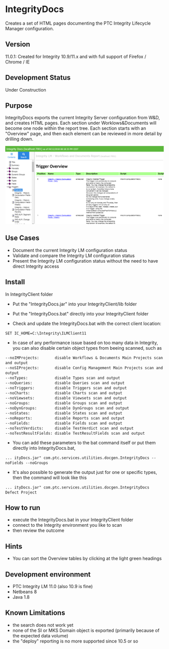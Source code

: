 # IntegrityDocs
Creates a set of HTML pages documenting the PTC Integrity Lifecycle Manager configuration.

## Version
11.0.1: Created for Integrity 10.9/11.x and with full support of Firefox / Chrome / IE

## Development Status 
Under Construction

## Purpose
IntegrityDocs exports the current Integrity Server configuration from W&D, and creates HTML pages. Each section under Worklows&Documents will become one node within the report tree. Each section starts with an "Overview" page, and then each element can be reviewed in more detail by drilling down. 

![IntegrityDocs](Doc/IntegrityDocs.png)

## Use Cases
- Document the current Integrity LM configuration status
- Validate and compare the Integrity LM configuration status
- Present the Integrity LM configuration status without the need to have direct Integrity access

## Install
In IntegrityClient folder
- Put the "IntegrityDocs.jar" into your IntegrityClient/lib folder
- Put the "IntegrityDocs.bat" directly into your IntegrityClient folder

- Check and update the IntegrityDocs.bat with the correct client location:
```
SET IC_HOME=C:\Integrity\ILMClient11
```
- In case of any performance issue based on too many data in Integrity, you can also disable certain object types from beeing scanned, such as   
```
--noIMProjects:       disable Workflows & Documents Main Projects scan and output
--noSIProjects:       disable Config Management Main Projects scan and output
--noTypes:            disable Types scan and output
--noQueries:          disable Queries scan and output
--noTriggers:         disable Triggers scan and output
--noCharts:           disable Charts scan and output
--noViewsets:         disable Viewsets scan and output
--noGroups:           disable Groups scan and output
--noDynGroups:        disable DynGroups scan and output
--noStates:           disable States scan and output
--noReports:          disable Reports scan and output
--noFields:           disable Fields scan and output
--noTestVerdicts:     disable TestVerdict scan and output
--noTestResultFields: disable TestResultFields scan and output

```
- You can add these parameters to the bat command itself or put them directly into IntegrityDocs.bat, 
```
... ityDocs.jar" com.ptc.services.utilities.docgen.IntegrityDocs --noFields --noGroups
```
- It's also possible to generate the output just for one or specific types, then the command will look like this
```
... ityDocs.jar" com.ptc.services.utilities.docgen.IntegrityDocs Defect Project
```

## How to run
- execute the IntegrityDocs.bat in your IntegrityClient folder
- connect to the Integrity environment you like to scan
- then review the outcome

## Hints
- You can sort the Overview tables by clicking at the light green headings 

##  Development environment
- PTC Integrity LM 11.0 (also 10.9 is fine)
- Netbeans 8
- Java 1.8

## Known Limitations
- the search does not work yet
- none of the SI or MKS Domain object is exported (primarily because of the expected data volume)
- the "deploy" reporting is no more supported since 10.5 or so 
